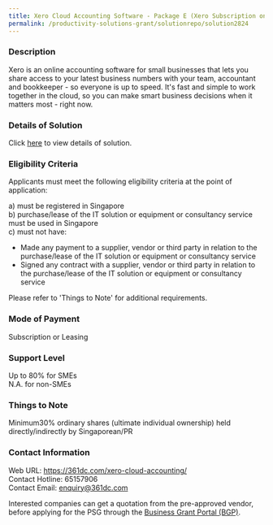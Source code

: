 ```yaml
---
title: Xero Cloud Accounting Software - Package E (Xero Subscription only)
permalink: /productivity-solutions-grant/solutionrepo/solution2824
---
```


### Description

Xero is an online accounting software for small businesses that lets you share access to your latest business numbers with your team, accountant and bookkeeper - so everyone is up to speed. It's fast and simple to work together in the cloud, so you can make smart business decisions when it matters most - right now.

### Details of Solution

Click <a href='https://www.gobusiness.gov.sg/images/psg/361_Degree_Xero_20210480_Desensitised_Annex_3_Part_5.pdf' target='_blank' rel='noopener'>here</a> to view details of solution.

### Eligibility Criteria

Applicants must meet the following eligibility criteria at the point of application:

a) must be registered in Singapore <br>
b) purchase/lease of the IT solution or equipment or consultancy service must be used in Singapore <br>
c) must not have:
- Made any payment to a supplier, vendor or third party in relation to the purchase/lease of the IT solution or equipment or consultancy service
- Signed any contract with a supplier, vendor or third party in relation to the purchase/lease of the IT solution or equipment or consultancy service

Please refer to 'Things to Note' for additional requirements.

### Mode of Payment
Subscription or Leasing

### Support Level
Up to 80% for SMEs <br>
N.A. for non-SMEs

### Things to Note
Minimum30% ordinary shares (ultimate individual ownership) held directly/indirectly by Singaporean/PR

### Contact Information
Web URL: https://361dc.com/xero-cloud-accounting/ <br>Contact Hotline: 65157906 <br>Contact Email: enquiry@361dc.com <br>

Interested companies can get a quotation from the pre-approved vendor, before applying for the PSG through the <a target='_blank' rel='noopener' href='https://www.businessgrants.gov.sg/'>Business Grant Portal (BGP)</a>.
